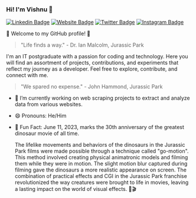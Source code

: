 ### Hi! I'm Vishnu 👋

[![Linkedin Badge](https://img.shields.io/badge/-gv1shnu-blue?style=flat&logo=Linkedin&logoColor=white&link=https://www.linkedin.com/in/gv1shnu/)](https://www.linkedin.com/in/gv1shnu/)
[![Website Badge](https://img.shields.io/badge/-gv1shnu.github.io-47CCCC?style=flat&logo=Google-Chrome&logoColor=white&link=https://gv1shnu.github.io)](https://gv1shnu.github.io)
[![Twitter Badge](https://img.shields.io/badge/-@gv1shnu-1ca0f1?style=flat&labelColor=1ca0f1&logo=twitter&logoColor=white&link=https://twitter.com/gv1shnu)](https://twitter.com/gv1shnu)
[![Instagram Badge](https://img.shields.io/badge/-@gv1shnu-purple?style=flat&logo=instagram&logoColor=white&link=https://instagram.com/gv1shnu/)](https://instagram.com/gv1shnu)


🌴 Welcome to my GitHub profile! 🦖

> "Life finds a way." - Dr. Ian Malcolm, Jurassic Park

I'm an IT postgraduate with a passion for coding and technology. 
Here you will find an assortment of projects, contributions, and experiments that reflect my journey as a developer. 
Feel free to explore, contribute, and connect with me.

> "We spared no expense." - John Hammond, Jurassic Park

- 🔭 I’m currently working on web scraping projects to extract and analyze data from various websites.
- 😄 Pronouns: He/Him
- 🌟 Fun Fact: June 11, 2023, marks the 30th anniversary of the greatest dinosaur movie of all time.
    
  The lifelike movements and behaviors of the dinosaurs in the Jurassic Park films were made possible through a technique called "go-motion". This method involved creating physical animatronic models and filming them while they were in motion. The slight motion blur captured during filming gave the dinosaurs a more realistic appearance on screen. The combination of practical effects and CGI in the Jurassic Park franchise revolutionized the way creatures were brought to life in movies, leaving a lasting impact on the world of visual effects. 🦕🎬

